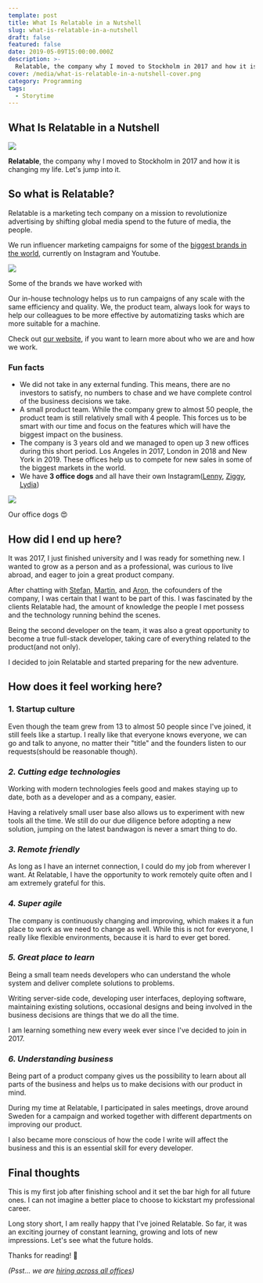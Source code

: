 ```yaml
---
template: post
title: What Is Relatable in a Nutshell
slug: what-is-relatable-in-a-nutshell
draft: false
featured: false
date: 2019-05-09T15:00:00.000Z
description: >-
  Relatable, the company why I moved to Stockholm in 2017 and how it is changing my life. Let's jump into it.
cover: /media/what-is-relatable-in-a-nutshell-cover.png
category: Programming
tags:
  - Storytime
---
```


## What Is Relatable in a Nutshell

![](/media/what-is-relatable-in-a-nutshell-cover.png)

**Relatable**, the company why I moved to Stockholm in 2017 and how it is changing my life. Let's jump into it.

## So what is Relatable?

Relatable is a marketing tech company on a mission to revolutionize advertising by shifting global media spend to the future of media, the people.

We run influencer marketing campaigns for some of the [biggest brands in the world](https://bit.ly/2TeZnX8), currently on Instagram and Youtube.

![](https://cdn-images-1.medium.com/max/1600/1*K0L5R17860F9UvV0Ucx1Yg.png)

Some of the brands we have worked with

Our in-house technology helps us to run campaigns of any scale with the same efficiency and quality. We, the product team, always look for ways to help our colleagues to be more effective by automatizing tasks which are more suitable for a machine.

Check out [our website](https://bit.ly/2xNCyOj), if you want to learn more about who we are and how we work.

### Fun facts

- We did not take in any external funding. This means, there are no investors to satisfy, no numbers to chase and we have complete control of the business decisions we take.
- A small product team. While the company grew to almost 50 people, the product team is still relatively small with 4 people. This forces us to be smart with our time and focus on the features which will have the biggest impact on the business.
- The company is 3 years old and we managed to open up 3 new offices during this short period. Los Angeles in 2017, London in 2018 and New York in 2019. These offices help us to compete for new sales in some of the biggest markets in the world.
- We have **3 office dogs** and all have their own Instagram([Lenny](https://www.instagram.com/lennytheboston/?hl=en), [Ziggy](https://www.instagram.com/ziggysmalls_the_shihpoo/?hl=en), [Lydia](https://www.instagram.com/lydia_samoyed/?hl=en))

![](https://cdn-images-1.medium.com/max/1600/1*ncRdm_dQb1k0czDhfKqjCQ.jpeg)

Our office dogs 😍

## How did I end up here?

It was 2017, I just finished university and I was ready for something new. I wanted to grow as a person and as a professional, was curious to live abroad, and eager to join a great product company.

After chatting with [Stefan](https://www.linkedin.com/in/stefpet/), [Martin](https://www.linkedin.com/in/martingarbarczyk/), and [Aron](https://www.linkedin.com/in/aron-levin/), the cofounders of the company, I was certain that I want to be part of this. I was fascinated by the clients Relatable had, the amount of knowledge the people I met possess and the technology running behind the scenes.

Being the second developer on the team, it was also a great opportunity to become a true full-stack developer, taking care of everything related to the product(and not only).

I decided to join Relatable and started preparing for the new adventure.

## How does it feel working here?

### **1\. Startup culture**

Even though the team grew from 13 to almost 50 people since I've joined, it still feels like a startup. I really like that everyone knows everyone, we can go and talk to anyone, no matter their "title" and the founders listen to our requests(should be reasonable though).

### _2\. Cutting edge technologies_

Working with modern technologies feels good and makes staying up to date, both as a developer and as a company, easier.

Having a relatively small user base also allows us to experiment with new tools all the time. We still do our due diligence before adopting a new solution, jumping on the latest bandwagon is never a smart thing to do.

### _3\. Remote friendly_

As long as I have an internet connection, I could do my job from wherever I want. At Relatable, I have the opportunity to work remotely quite often and I am extremely grateful for this.

### _4\. Super agile_

The company is continuously changing and improving, which makes it a fun place to work as we need to change as well. While this is not for everyone, I really like flexible environments, because it is hard to ever get bored.

### _5\. Great place to learn_

Being a small team needs developers who can understand the whole system and deliver complete solutions to problems.

Writing server-side code, developing user interfaces, deploying software, maintaining existing solutions, occasional designs and being involved in the business decisions are things that we do all the time.

I am learning something new every week ever since I've decided to join in 2017.

### _6\. Understanding business_

Being part of a product company gives us the possibility to learn about all parts of the business and helps us to make decisions with our product in mind.

During my time at Relatable, I participated in sales meetings, drove around Sweden for a campaign and worked together with different departments on improving our product.

I also became more conscious of how the code I write will affect the business and this is an essential skill for every developer.

## Final thoughts

This is my first job after finishing school and it set the bar high for all future ones. I can not imagine a better place to choose to kickstart my professional career.

Long story short, I am really happy that I've joined Relatable. So far, it was an exciting journey of constant learning, growing and lots of new impressions. Let's see what the future holds.

Thanks for reading! 🙏

_(Psst... we are_ [_hiring across all offices_](https://bit.ly/2IEPWMr)_)_
